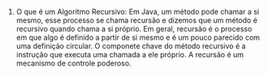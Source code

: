 1) O que é um Algoritmo Recursivo: 
Em Java, um método pode chamar a si mesmo, esse processo se chama recursão e dizemos que um método é recursivo quando chama a si próprio. Em geral, recursão é o processo em que algo é definido a partir de si mesmo e é um pouco parecido com uma definição circular. O componete chave do método recursivo é a instrução que executa uma chamada a ele próprio. A recursão é um mecanismo de controle poderoso.
